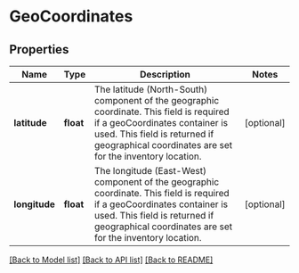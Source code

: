 # GeoCoordinates

## Properties
Name | Type | Description | Notes
------------ | ------------- | ------------- | -------------
**latitude** | **float** | The latitude (North-South) component of the geographic coordinate. This field is required if a geoCoordinates container is used. This field is returned if geographical coordinates are set for the inventory location. | [optional] 
**longitude** | **float** | The longitude (East-West) component of the geographic coordinate. This field is required if a geoCoordinates container is used. This field is returned if geographical coordinates are set for the inventory location. | [optional] 

[[Back to Model list]](../README.md#documentation-for-models) [[Back to API list]](../README.md#documentation-for-api-endpoints) [[Back to README]](../README.md)


